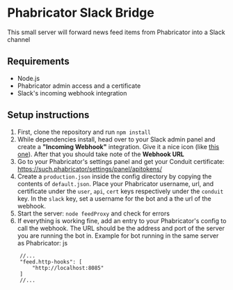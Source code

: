 # Phabricator Slack Bridge

This small server will forward news feed items from Phabricator into a Slack
channel

## Requirements

- Node.js
- Phabricator admin access and a certificate
- Slack's incoming webhook integration

## Setup instructions

1. First, clone the repository and run `npm install`
2. While dependencies install, head over to your Slack admin panel and create a
**"Incoming Webhook"** integration. Give it a nice icon 
(like [this one](http://blogs.gnome.org/aklapper/files/2014/05/Phab_logo.png)).
After that you should take note of the **Webhook URL**
3. Go to your Phabricator's settings panel and get your Conduit certificate:
https://such.phabricator/settings/panel/apitokens/
4. Create a `production.json` inside the config directory by copying the
contents of `default.json`. Place your Phabricator username, url, and
certificate under the `user`, `api`, `cert` keys respectively under the
`conduit` key. In the `slack` key, set a username for the bot and a the url
of the webhook.
5. Start the server: `node feedProxy` and check for errors
6. If everything is working fine, add an entry to your Phabricator's config to
call the webhook. The URL should be the address and port of the server you are
running the bot in. Example for bot running in the same server as Phabricator:
js
```
    //...
    "feed.http-hooks": [
        "http://localhost:8085"
    ]
    //...
```
